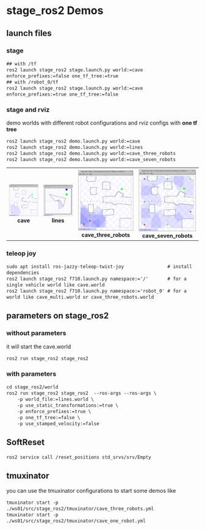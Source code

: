 # stage_ros2 Demos

## launch files

### stage
```
## with /tf
ros2 launch stage_ros2 stage.launch.py world:=cave enforce_prefixes:=false one_tf_tree:=true
## with /robot_0/tf
ros2 launch stage_ros2 stage.launch.py world:=cave enforce_prefixes:=true one_tf_tree:=false 
```
### stage and rviz
demo worlds with different robot configurations and rviz configs with __one tf tree__
```
ros2 launch stage_ros2 demo.launch.py world:=cave
ros2 launch stage_ros2 demo.launch.py world:=lines
ros2 launch stage_ros2 demo.launch.py world:=cave_three_robots
ros2 launch stage_ros2 demo.launch.py world:=cave_seven_robots
```
<table>
  <tr>
    <th><img src="cave.png" width="200px"/> <br>cave</th>
    <th><img src="lines.png" width="200px"/> <br>lines</th>
    <th><img src="cave_three_robots.png" width="200px"/> <br>cave_three_robots</th>
    <th><img src="cave_seven_robots.png" width="200px"/> <br>cave_seven_robots</th>
  </tr> 
</table>

### teleop joy

```
sudo apt install ros-jazzy-teleop-twist-joy                # install dependencies
ros2 launch stage_ros2 f710.launch.py namespace:='/'       # for a single vehicle world like cave.world
ros2 launch stage_ros2 f710.launch.py namespace:='robot_0' # for a world like cave_multi.world or cave_three_robots.world
```


## parameters on stage_ros2
### without parameters
it will start the cave.world
```
ros2 run stage_ros2 stage_ros2 
```
### with parameters
```
cd stage_ros2/world
ros2 run stage_ros2 stage_ros2  --ros-args --ros-args \
    -p world_file:=lines.world \
    -p use_static_transformations:=true \
    -p enforce_prefixes:=true \
    -p one_tf_tree:=false \
    -p use_stamped_velocity:=false
```

## SoftReset

```
ros2 service call /reset_positions std_srvs/srv/Empty
```


## tmuxinator
you can use the tmuxinator configurations to start some demos like
```
tmuxinator start -p ./ws01/src/stage_ros2/tmuxinator/cave_three_robots.yml
tmuxinator start -p ./ws01/src/stage_ros2/tmuxinator/cave_one_robot.yml
```